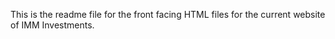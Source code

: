 This is the readme file for the front facing HTML files for the current website of IMM Investments.
